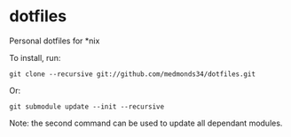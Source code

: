 # dotfiles
Personal dotfiles for *nix

To install, run:

```
git clone --recursive git://github.com/medmonds34/dotfiles.git
```

Or:

```
git submodule update --init --recursive
```

Note: the second command can be used to update all dependant modules.
